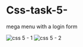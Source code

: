 # Css-task-5-
mega menu with a  login form

![css 5 - 1](https://user-images.githubusercontent.com/66555692/87891987-6b573980-ca59-11ea-8eb2-dbd19ffc8893.png)
![css 5 - 2](https://user-images.githubusercontent.com/66555692/87891994-6f835700-ca59-11ea-8f9b-0d7c6a22e5cb.png)
